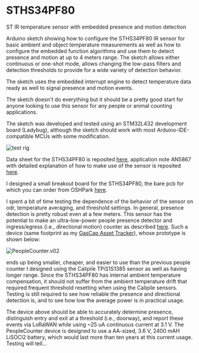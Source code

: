 # STHS34PF80
ST IR temperature sensor with embedded presence and motion detection

Arduino sketch showing how to configure the STHS34PF80 IR sensor for basic ambient and object temperature measurements as well as how to configure the embedded function algorithms and use them to detect presence and motion at up to 4 meters range. The sketch allows either continuous or one-shot mode, allows changing the low-pass filters and detection thresholds to provide for a wide variety of detection behavior.

The sketch uses the embedded interrupt engine to detect temperature data ready as well to signal presence and motion events.

The sketch doesn't do everything but it should be a pretty good start for anyone looking to use this sensor for any people or animal counting applications.

The sketch was developed and tested using an STM32L432 development board (Ladybug), although the sketch should work with most Arduino-IDE-compatible MCUs with some modification.

![test rig](https://user-images.githubusercontent.com/6698410/253826417-41d274dd-b196-47ee-b2c4-57483e647ef5.jpg)

Data sheet for the STHS34PF80 is reposited [here](https://www.st.com/resource/en/datasheet/sths34pf80.pdf), application note AN5867 with detailed explanation of how to make use of the sensor is reposited [here](https://www.st.com/resource/en/application_note/an5867-sths34pf80-lowpower-highsensitivity-infrared-ir-sensor-for-presence-and-motion-detection-stmicroelectronics.pdf).

I designed a small breakout board for the STHS34PF80, the bare pcb for which you can order from OSHPark [here](https://oshpark.com/shared_projects/Wqam2MJ5).

I spent a bit of time testing the dependence of the behavior of the sensor on odr, temperature averaging, and threshold settings. In general, presence detection is pretty robust even at a few meters. This sensor has the potential to make an ultra-low-power people presence detector and ingress/egress (i.e., directional motion) counter as described [here](https://hackaday.io/project/164131-people-counter). Such a device (same footprint as my [GasCap Asset Tracker](https://www.tindie.com/products/tleracorp/gascap-loragnss-asset-tracker/)), whose prototype is shown below:

![PeopleCounter.v02](https://user-images.githubusercontent.com/6698410/254101989-eecc40b3-6343-428f-b527-0401c9f44051.jpg)

ends up being smaller, cheaper, and easier to use than the previous people counter I designed using the Calipile TPiS1S1385 sensor as well as having longer range. Since the STHS34PF80 has internal ambient temperature compensation, it should not suffer from the ambient temperature drift that required frequent threshold resetting when using the Calipile sensors. Testing is still required to see how reliable the presence and directional detection is, and to see how low the average power is in practical usage. 

The device above should be able to accurately determine presence, distinguish entry and exit at a threshold (i.e., doorway), and report these events via LoRaWAN while using ~25 uA continuous current at 3.1 V. The PeopleCounter device is designed to use a AA-sized, 3.6 V, 2400 mAH LiSOCl2 battery, which would last more than ten years at this current usage. Testing will tell...
